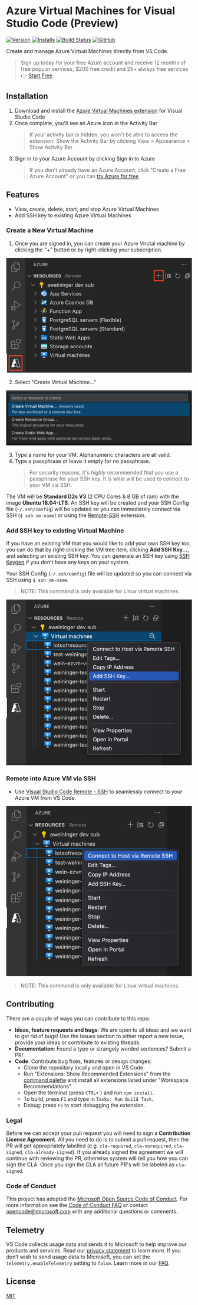 # Azure Virtual Machines for Visual Studio Code (Preview)

<!-- region exclude-from-marketplace -->

[![Version](https://vsmarketplacebadge.apphb.com/version/ms-azuretools.vscode-azurevirtualmachines.svg)](https://marketplace.visualstudio.com/items?itemName=ms-azuretools.vscode-azurevirtualmachines) [![Installs](https://vsmarketplacebadge.apphb.com/installs-short/ms-azuretools.vscode-azurevirtualmachines.svg)](https://marketplace.visualstudio.com/items?itemName=ms-azuretools.vscode-azurevirtualmachines) [![Build Status](https://dev.azure.com/ms-azuretools/AzCode/_apis/build/status/vscode-azurevirtualmachines)](https://dev.azure.com/ms-azuretools/AzCode/_build/latest?definitionId=24) [![GitHub](https://img.shields.io/github/license/mashape/apistatus.svg)](https://github.com/Microsoft/vscode-azurevirtualmachines/blob/main/LICENSE.md)

<!-- endregion exclude-from-marketplace -->

Create and manage Azure Virtual Machines directly from VS Code.

> Sign up today for your free Azure account and receive 12 months of free popular services, $200 free credit and 25+ always free services 👉 [Start Free](https://azure.microsoft.com/free/open-source).

## Installation

1. Download and install the [Azure Virtual Machines extension](https://marketplace.visualstudio.com/items?itemName=ms-azuretools.vscode-azurevirtualmachines) for Visual Studio Code
2. Once complete, you'll see an Azure icon in the Activity Bar
    > If your activity bar is hidden, you won't be able to access the extension. Show the Activity Bar by clicking View > Appearance > Show Activity Bar
3. Sign in to your Azure Account by clicking Sign in to Azure
    >  If you don't already have an Azure Account, click "Create a Free Azure Account" or you can [try Azure for free](https://code.visualstudio.com/tryappservice/?utm_source=appservice-extension)

## Features

* View, create, delete, start, and stop Azure Virtual Machines
* Add SSH key to existing Azure Virtual Machines

### Create a New Virtual Machine

1. Once you are signed in, you can create your Azure Virutal machine by clicking the "+" button or by right-clicking your subscription.

![CreateVirtualMachine](resources/readme/createResource.png)

2. Select "Create Virtual Machine..."

![CreateVirtualMachine](resources/readme/createVirtualMachine.png)

3. Type a name for your VM.  Alphanumeric characters are all valid.
4. Type a passphrase or leave it empty for no passphrase.
    >For security reasons, it's _highly_ recommended that you use a passphrase for your SSH key.  It is what will be used to connect to your VM via SSH.

The VM will be **Standard D2s V3** (2 CPU Cores & 8 GB of ram) with the image **Ubuntu 18.04-LTS**. An SSH key will be created and your SSH Config file (`~/.ssh/config`) will be updated so you can immediately connect via SSH (`$ ssh vm-name`) or using the [Remote-SSH](https://marketplace.visualstudio.com/items?itemName=ms-vscode-remote.remote-ssh) extension.


### Add SSH key to existing Virtual Machine

If you have an existing VM that you would like to add your own SSH key too, you can do that by right-clicking the VM tree item, clicking **Add SSH Key...**, and selecting an existing SSH key. You can generate an SSH key using [SSH Keygen](https://www.ssh.com/ssh/keygen#creating-an-ssh-key-pair-for-user-authentication) if you don't have any keys on your system.

Your SSH Config (`~/.ssh/config`) file will be updated so you can connect via SSH using `$ ssh vm-name`.

> NOTE: This command is only available for Linux virtual machines.

![Add SSH Key](resources/readme/addSSHKeyMenu.png)
### Remote into Azure VM via SSH

- Use [Visual Studio Code Remote - SSH](https://marketplace.visualstudio.com/items?itemName=ms-vscode-remote.remote-ssh) to seamlessly connect to your Azure VM from VS Code.

![ConnectToHost](resources/readme/connectToHostMenu.png)


> NOTE: This command is only available for Linux virtual machines.

<!-- region exclude-from-marketplace -->

## Contributing

There are a couple of ways you can contribute to this repo:

* **Ideas, feature requests and bugs**: We are open to all ideas and we want to get rid of bugs! Use the Issues section to either report a new issue, provide your ideas or contribute to existing threads.
* **Documentation**: Found a typo or strangely worded sentences? Submit a PR!
* **Code**: Contribute bug fixes, features or design changes:
  * Clone the repository locally and open in VS Code.
  * Run "Extensions: Show Recommended Extensions" from the [command palette](https://code.visualstudio.com/docs/getstarted/userinterface#_command-palette) and install all extensions listed under "Workspace Recommendations"
  * Open the terminal (press `CTRL+`\`) and run `npm install`.
  * To build, press `F1` and type in `Tasks: Run Build Task`.
  * Debug: press `F5` to start debugging the extension.

### Legal

Before we can accept your pull request you will need to sign a **Contribution License Agreement**. All you need to do is to submit a pull request, then the PR will get appropriately labelled (e.g. `cla-required`, `cla-norequired`, `cla-signed`, `cla-already-signed`). If you already signed the agreement we will continue with reviewing the PR, otherwise system will tell you how you can sign the CLA. Once you sign the CLA all future PR's will be labeled as `cla-signed`.

### Code of Conduct

This project has adopted the [Microsoft Open Source Code of Conduct](https://opensource.microsoft.com/codeofconduct/). For more information see the [Code of Conduct FAQ](https://opensource.microsoft.com/codeofconduct/faq/) or contact [opencode@microsoft.com](mailto:opencode@microsoft.com) with any additional questions or comments.

<!-- endregion exclude-from-marketplace -->

## Telemetry

VS Code collects usage data and sends it to Microsoft to help improve our products and services. Read our [privacy statement](https://go.microsoft.com/fwlink/?LinkID=528096&clcid=0x409) to learn more. If you don’t wish to send usage data to Microsoft, you can set the `telemetry.enableTelemetry` setting to `false`. Learn more in our [FAQ](https://code.visualstudio.com/docs/supporting/faq#_how-to-disable-telemetry-reporting).

## License

[MIT](LICENSE.md)
